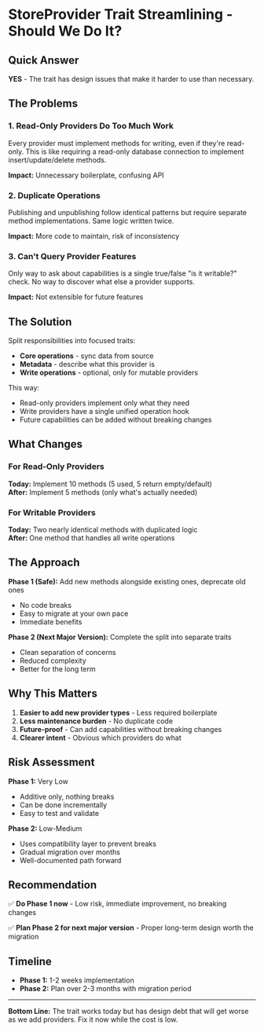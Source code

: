 # StoreProvider Trait Streamlining - Should We Do It?

## Quick Answer

**YES** - The trait has design issues that make it harder to use than necessary.

## The Problems

### 1. Read-Only Providers Do Too Much Work
Every provider must implement methods for writing, even if they're read-only. This is like requiring a read-only database connection to implement insert/update/delete methods.

**Impact:** Unnecessary boilerplate, confusing API

### 2. Duplicate Operations
Publishing and unpublishing follow identical patterns but require separate method implementations. Same logic written twice.

**Impact:** More code to maintain, risk of inconsistency

### 3. Can't Query Provider Features
Only way to ask about capabilities is a single true/false "is it writable?" check. No way to discover what else a provider supports.

**Impact:** Not extensible for future features

## The Solution

Split responsibilities into focused traits:

- **Core operations** - sync data from source
- **Metadata** - describe what this provider is
- **Write operations** - optional, only for mutable providers

This way:
- Read-only providers implement only what they need
- Write providers have a single unified operation hook
- Future capabilities can be added without breaking changes

## What Changes

### For Read-Only Providers
**Today:** Implement 10 methods (5 used, 5 return empty/default)  
**After:** Implement 5 methods (only what's actually needed)

### For Writable Providers  
**Today:** Two nearly identical methods with duplicated logic  
**After:** One method that handles all write operations

## The Approach

**Phase 1 (Safe):** Add new methods alongside existing ones, deprecate old ones
- No code breaks
- Easy to migrate at your own pace
- Immediate benefits

**Phase 2 (Next Major Version):** Complete the split into separate traits
- Clean separation of concerns
- Reduced complexity
- Better for the long term

## Why This Matters

1. **Easier to add new provider types** - Less required boilerplate
2. **Less maintenance burden** - No duplicate code
3. **Future-proof** - Can add capabilities without breaking changes
4. **Clearer intent** - Obvious which providers do what

## Risk Assessment

**Phase 1:** Very Low
- Additive only, nothing breaks
- Can be done incrementally
- Easy to test and validate

**Phase 2:** Low-Medium
- Uses compatibility layer to prevent breaks
- Gradual migration over months
- Well-documented path forward

## Recommendation

✅ **Do Phase 1 now** - Low risk, immediate improvement, no breaking changes

✅ **Plan Phase 2 for next major version** - Proper long-term design worth the migration

## Timeline

- **Phase 1:** 1-2 weeks implementation
- **Phase 2:** Plan over 2-3 months with migration period

---

**Bottom Line:** The trait works today but has design debt that will get worse as we add providers. Fix it now while the cost is low.